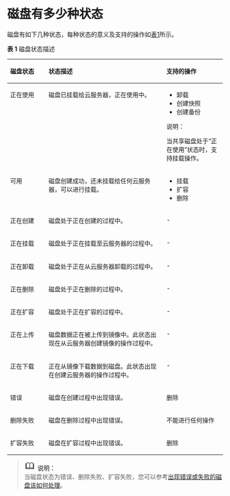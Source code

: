 # 磁盘有多少种状态<a name="dss_faq_011"></a>

磁盘有如下几种状态，每种状态的意义及支持的操作如[表1](#d0e4488)所示。

**表 1**  磁盘状态描述

<a name="d0e4488"></a>
<table><thead align="left"><tr id="row1314480"><th class="cellrowborder" valign="top" width="17.810000000000002%" id="mcps1.2.4.1.1"><p id="p39364031"><a name="p39364031"></a><a name="p39364031"></a>磁盘状态</p>
</th>
<th class="cellrowborder" valign="top" width="54.64%" id="mcps1.2.4.1.2"><p id="p34369931"><a name="p34369931"></a><a name="p34369931"></a>状态描述</p>
</th>
<th class="cellrowborder" valign="top" width="27.55%" id="mcps1.2.4.1.3"><p id="p32500987"><a name="p32500987"></a><a name="p32500987"></a>支持的操作</p>
</th>
</tr>
</thead>
<tbody><tr id="row15334263"><td class="cellrowborder" valign="top" width="17.810000000000002%" headers="mcps1.2.4.1.1 "><p id="p34115816"><a name="p34115816"></a><a name="p34115816"></a>正在使用</p>
</td>
<td class="cellrowborder" valign="top" width="54.64%" headers="mcps1.2.4.1.2 "><p id="p11917750"><a name="p11917750"></a><a name="p11917750"></a>磁盘已挂载给云服务器，正在使用中。</p>
</td>
<td class="cellrowborder" valign="top" width="27.55%" headers="mcps1.2.4.1.3 "><a name="ul25813704"></a><a name="ul25813704"></a><ul id="ul25813704"><li>卸载</li><li>创建快照</li><li>创建备份</li></ul>
<div class="note" id="note27708866"><a name="note27708866"></a><a name="note27708866"></a><span class="notetitle"> 说明： </span><div class="notebody"><p class="textintable" id="p48053210"><a name="p48053210"></a><a name="p48053210"></a>当共享磁盘处于“正在使用”状态时，支持挂载操作。</p>
</div></div>
</td>
</tr>
<tr id="row29825711"><td class="cellrowborder" valign="top" width="17.810000000000002%" headers="mcps1.2.4.1.1 "><p id="p67072380"><a name="p67072380"></a><a name="p67072380"></a>可用</p>
</td>
<td class="cellrowborder" valign="top" width="54.64%" headers="mcps1.2.4.1.2 "><p id="p64153681"><a name="p64153681"></a><a name="p64153681"></a>磁盘创建成功，还未挂载给任何云服务器，可以进行挂载。</p>
</td>
<td class="cellrowborder" valign="top" width="27.55%" headers="mcps1.2.4.1.3 "><a name="ul29065687"></a><a name="ul29065687"></a><ul id="ul29065687"><li>挂载</li><li>扩容</li><li>删除</li></ul>
</td>
</tr>
<tr id="row49519772"><td class="cellrowborder" valign="top" width="17.810000000000002%" headers="mcps1.2.4.1.1 "><p id="p51678580"><a name="p51678580"></a><a name="p51678580"></a>正在创建</p>
</td>
<td class="cellrowborder" valign="top" width="54.64%" headers="mcps1.2.4.1.2 "><p id="p25215428"><a name="p25215428"></a><a name="p25215428"></a>磁盘处于正在创建的过程中。</p>
</td>
<td class="cellrowborder" valign="top" width="27.55%" headers="mcps1.2.4.1.3 "><p id="p29183797"><a name="p29183797"></a><a name="p29183797"></a>-</p>
</td>
</tr>
<tr id="row61327585"><td class="cellrowborder" valign="top" width="17.810000000000002%" headers="mcps1.2.4.1.1 "><p id="p1478502"><a name="p1478502"></a><a name="p1478502"></a>正在挂载</p>
</td>
<td class="cellrowborder" valign="top" width="54.64%" headers="mcps1.2.4.1.2 "><p id="p52649823"><a name="p52649823"></a><a name="p52649823"></a>磁盘处于正在挂载至云服务器的过程中。</p>
</td>
<td class="cellrowborder" valign="top" width="27.55%" headers="mcps1.2.4.1.3 "><p id="p36777269"><a name="p36777269"></a><a name="p36777269"></a>-</p>
</td>
</tr>
<tr id="row62559966"><td class="cellrowborder" valign="top" width="17.810000000000002%" headers="mcps1.2.4.1.1 "><p id="p34192457"><a name="p34192457"></a><a name="p34192457"></a>正在卸载</p>
</td>
<td class="cellrowborder" valign="top" width="54.64%" headers="mcps1.2.4.1.2 "><p id="p18125637"><a name="p18125637"></a><a name="p18125637"></a>磁盘处于正在从云服务器卸载的过程中。</p>
</td>
<td class="cellrowborder" valign="top" width="27.55%" headers="mcps1.2.4.1.3 "><p id="p58890489"><a name="p58890489"></a><a name="p58890489"></a>-</p>
</td>
</tr>
<tr id="row60252360"><td class="cellrowborder" valign="top" width="17.810000000000002%" headers="mcps1.2.4.1.1 "><p id="p48603012"><a name="p48603012"></a><a name="p48603012"></a>正在删除</p>
</td>
<td class="cellrowborder" valign="top" width="54.64%" headers="mcps1.2.4.1.2 "><p id="p44529933"><a name="p44529933"></a><a name="p44529933"></a>磁盘处于正在删除的过程中。</p>
</td>
<td class="cellrowborder" valign="top" width="27.55%" headers="mcps1.2.4.1.3 "><p id="p50154826"><a name="p50154826"></a><a name="p50154826"></a>-</p>
</td>
</tr>
<tr id="row28518636"><td class="cellrowborder" valign="top" width="17.810000000000002%" headers="mcps1.2.4.1.1 "><p id="p28308168"><a name="p28308168"></a><a name="p28308168"></a>正在扩容</p>
</td>
<td class="cellrowborder" valign="top" width="54.64%" headers="mcps1.2.4.1.2 "><p id="p11260232"><a name="p11260232"></a><a name="p11260232"></a>磁盘处于正在扩容的过程中。</p>
</td>
<td class="cellrowborder" valign="top" width="27.55%" headers="mcps1.2.4.1.3 "><p id="p39663572"><a name="p39663572"></a><a name="p39663572"></a>-</p>
</td>
</tr>
<tr id="row21427835"><td class="cellrowborder" valign="top" width="17.810000000000002%" headers="mcps1.2.4.1.1 "><p id="p57933061"><a name="p57933061"></a><a name="p57933061"></a>正在上传</p>
</td>
<td class="cellrowborder" valign="top" width="54.64%" headers="mcps1.2.4.1.2 "><p id="p62066384"><a name="p62066384"></a><a name="p62066384"></a>磁盘数据正在被上传到镜像中。此状态出现在从云服务器创建镜像的操作过程中。</p>
</td>
<td class="cellrowborder" valign="top" width="27.55%" headers="mcps1.2.4.1.3 "><p id="p61321220"><a name="p61321220"></a><a name="p61321220"></a>-</p>
</td>
</tr>
<tr id="row15020068"><td class="cellrowborder" valign="top" width="17.810000000000002%" headers="mcps1.2.4.1.1 "><p id="p8665991"><a name="p8665991"></a><a name="p8665991"></a>正在下载</p>
</td>
<td class="cellrowborder" valign="top" width="54.64%" headers="mcps1.2.4.1.2 "><p id="p30856679"><a name="p30856679"></a><a name="p30856679"></a>正在从镜像下载数据到磁盘。此状态出现在创建云服务器的操作过程中。</p>
</td>
<td class="cellrowborder" valign="top" width="27.55%" headers="mcps1.2.4.1.3 "><p id="p16363051"><a name="p16363051"></a><a name="p16363051"></a>-</p>
</td>
</tr>
<tr id="row13049734"><td class="cellrowborder" valign="top" width="17.810000000000002%" headers="mcps1.2.4.1.1 "><p id="p50395548"><a name="p50395548"></a><a name="p50395548"></a>错误</p>
</td>
<td class="cellrowborder" valign="top" width="54.64%" headers="mcps1.2.4.1.2 "><p id="p55507594"><a name="p55507594"></a><a name="p55507594"></a>磁盘在创建过程中出现错误。</p>
</td>
<td class="cellrowborder" valign="top" width="27.55%" headers="mcps1.2.4.1.3 "><p id="p66930169"><a name="p66930169"></a><a name="p66930169"></a>删除</p>
</td>
</tr>
<tr id="row65500617"><td class="cellrowborder" valign="top" width="17.810000000000002%" headers="mcps1.2.4.1.1 "><p id="p3949723"><a name="p3949723"></a><a name="p3949723"></a>删除失败</p>
</td>
<td class="cellrowborder" valign="top" width="54.64%" headers="mcps1.2.4.1.2 "><p id="p51492162"><a name="p51492162"></a><a name="p51492162"></a>磁盘在删除过程中出现错误。</p>
</td>
<td class="cellrowborder" valign="top" width="27.55%" headers="mcps1.2.4.1.3 "><p id="p10115622"><a name="p10115622"></a><a name="p10115622"></a>不能进行任何操作</p>
</td>
</tr>
<tr id="row23931738"><td class="cellrowborder" valign="top" width="17.810000000000002%" headers="mcps1.2.4.1.1 "><p id="p59422627"><a name="p59422627"></a><a name="p59422627"></a>扩容失败</p>
</td>
<td class="cellrowborder" valign="top" width="54.64%" headers="mcps1.2.4.1.2 "><p id="p48503517"><a name="p48503517"></a><a name="p48503517"></a>磁盘在扩容过程中出现错误。</p>
</td>
<td class="cellrowborder" valign="top" width="27.55%" headers="mcps1.2.4.1.3 "><p id="p36470832"><a name="p36470832"></a><a name="p36470832"></a>删除</p>
</td>
</tr>
</tbody>
</table>

>![](public_sys-resources/icon-note.gif) **说明：**   
>当磁盘状态为错误、删除失败、扩容失败，您可以参考[出现错误或失败的磁盘该如何处理](出现错误或失败的磁盘该如何处理.md)。  

